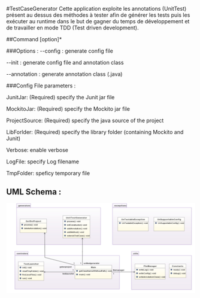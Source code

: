 #TestCaseGenerator
Cette application exploite les annotations (UnitTest) présent au dessus des méthodes à tester afin de générer les tests puis les exécuter au runtime
dans le but de gagner du temps de développement et de travailler en mode TDD (Test driven development).

##Command [option]*

###Options :
--config : generate config file
 
--init   : generate config file and annotation class

--annotation : generate annotation class (.java)
 

###Config File parameters : 

JunitJar: (Required) specify the Junit jar file

MockitoJar: (Required) specify the Mockito jar file

ProjectSource: (Required) specify the java source of the project

LibForlder: (Required) specify the library folder (containing Mockito and Junit)

Verbose: enable verbose

LogFile: specify Log filename

TmpFolder: speficy temporary file


## UML Schema :

![UML](schema.jpeg)
